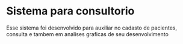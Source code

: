 # Sistema para consultorio
Esse sistema foi desenvolvido para auxiliar no cadasto de pacientes, consulta e tambem em analises graficas de seu desenvolvimento 
